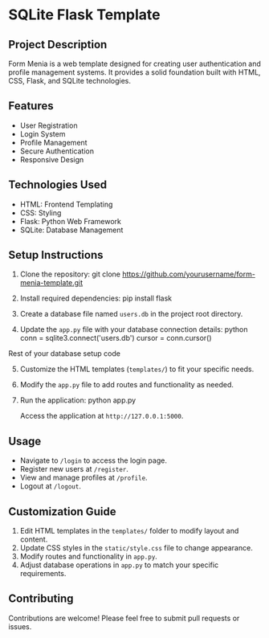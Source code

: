 # SQLite Flask Template

## Project Description

Form Menia is a web template designed for creating user authentication and profile management systems. It provides a solid foundation built with HTML, CSS, Flask, and SQLite technologies.

## Features

- User Registration
- Login System
- Profile Management
- Secure Authentication
- Responsive Design

## Technologies Used

- HTML: Frontend Templating
- CSS: Styling
- Flask: Python Web Framework
- SQLite: Database Management

## Setup Instructions

1. Clone the repository:
git clone https://github.com/yourusername/form-menia-template.git


2. Install required dependencies:
pip install flask


3. Create a database file named `users.db` in the project root directory.

4. Update the `app.py` file with your database connection details:
python conn = sqlite3.connect('users.db') cursor = conn.cursor()

Rest of your database setup code

5. Customize the HTML templates (`templates/`) to fit your specific needs.

6. Modify the `app.py` file to add routes and functionality as needed.

7. Run the application:
python app.py


   Access the application at `http://127.0.0.1:5000`.

## Usage

- Navigate to `/login` to access the login page.
- Register new users at `/register`.
- View and manage profiles at `/profile`.
- Logout at `/logout`.

## Customization Guide

1. Edit HTML templates in the `templates/` folder to modify layout and content.
2. Update CSS styles in the `static/style.css` file to change appearance.
3. Modify routes and functionality in `app.py`.
4. Adjust database operations in `app.py` to match your specific requirements.

## Contributing

Contributions are welcome! Please feel free to submit pull requests or issues.

